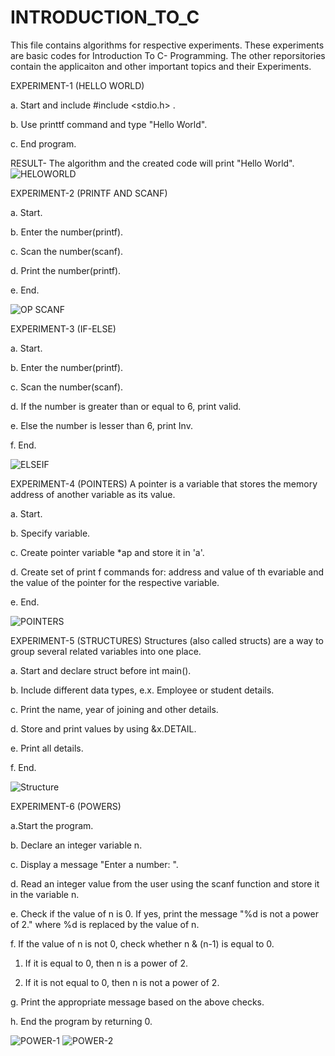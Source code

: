 # INTRODUCTION_TO_C
This file contains algorithms for respective experiments. These experiments are basic codes for Introduction To C- Programming. The other reporsitories contain the applicaiton and other important topics and their Experiments. 

EXPERIMENT-1 (HELLO WORLD)

a.  Start and include #include <stdio.h> .

b. Use printtf command and type "Hello World". 

c. End program.

RESULT- The algorithm and the created code will print "Hello World". ![HELOWORLD](https://user-images.githubusercontent.com/108262513/227542304-da1984bc-0087-4bcf-a150-739274d1b445.png)


EXPERIMENT-2 (PRINTF AND SCANF)

a. Start.

b. Enter the number(printf).

c. Scan the number(scanf). 

d. Print the number(printf).

e. End.

![OP SCANF](https://user-images.githubusercontent.com/108262513/227542506-80461a4d-9687-49af-a347-7f88e549f9ff.png)

EXPERIMENT-3 (IF-ELSE)

a. Start.

b. Enter the number(printf).

c. Scan the number(scanf).

d. If the number is greater than or equal to 6, print valid. 

e. Else the number is lesser than 6, print Inv. 

f. End.

![ELSEIF](https://user-images.githubusercontent.com/108262513/227542549-4cf3ab87-3d01-4870-a657-63bbd17f6bf1.png)

EXPERIMENT-4 (POINTERS) 
A pointer is a variable that stores the memory address of another variable as its value.

a. Start.

b. Specify variable. 

c. Create pointer variable *ap and store it in 'a'. 

d. Create set of print f commands for: address and value of th evariable and the value of the pointer for the respective variable. 

e. End. 

![POINTERS](https://user-images.githubusercontent.com/108262513/227542591-597c6b0e-fcbe-493a-9b4a-91ca447d4289.png)


EXPERIMENT-5 (STRUCTURES)
Structures (also called structs) are a way to group several related variables into one place. 

a. Start and declare struct before int main(). 

b. Include different data types, e.x. Employee or student details.

c. Print the name, year of joining and other details. 

d. Store and print values by using &x.DETAIL.

e. Print all details. 

f. End. 

![Structure](https://user-images.githubusercontent.com/108262513/227542621-3ea8f963-55a9-496d-9db6-d60f36a23aaa.png)

EXPERIMENT-6 (POWERS)

a.Start the program.

b. Declare an integer variable n.

c. Display a message "Enter a number: ".

d. Read an integer value from the user using the scanf function and store it in the variable n.

e. Check if the value of n is 0. If yes, print the message "%d is not a power of 2." where %d is replaced by the value of n.

f. If the value of n is not 0, check whether n & (n-1) is equal to 0.

1. If it is equal to 0, then n is a power of 2.

2. If it is not equal to 0, then n is not a power of 2.

g. Print the appropriate message based on the above checks.

h. End the program by returning 0.

![POWER-1 ](https://user-images.githubusercontent.com/108262513/230789190-3151a80e-fbbd-49e2-9d64-38c0eb9d1678.png)
![POWER-2](https://user-images.githubusercontent.com/108262513/230789232-3b945616-187c-473d-a409-07c227a6ea2a.png)

  
